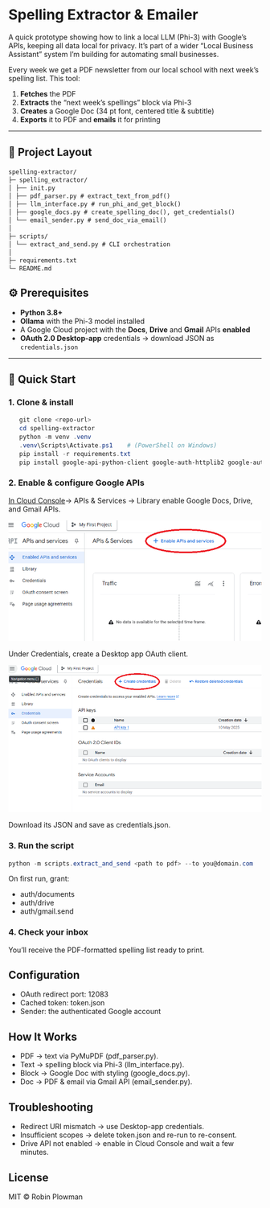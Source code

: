 # Spelling Extractor & Emailer

A quick prototype showing how to link a local LLM (Phi-3) with Google’s APIs, keeping all data local for privacy. It’s part of a wider “Local Business Assistant” system I’m building for automating small businesses.

Every week we get a PDF newsletter from our local school with next week’s spelling list. This tool:

1. **Fetches** the PDF  
2. **Extracts** the “next week’s spellings” block via Phi-3  
3. **Creates** a Google Doc (34 pt font, centered title & subtitle)  
4. **Exports** it to PDF and **emails** it for printing  

---

## 📁 Project Layout
```text
spelling-extractor/
├─ spelling_extractor/
│ ├── init.py
│ ├── pdf_parser.py # extract_text_from_pdf()
│ ├── llm_interface.py # run_phi_and_get_block()
│ ├── google_docs.py # create_spelling_doc(), get_credentials()
│ └── email_sender.py # send_doc_via_email()
│
├─ scripts/
│ └── extract_and_send.py # CLI orchestration
│
├─ requirements.txt
└─ README.md
```

## ⚙️ Prerequisites

- **Python 3.8+**  
- **Ollama** with the Phi-3 model installed  
- A Google Cloud project with the **Docs**, **Drive** and **Gmail** APIs **enabled**  
- **OAuth 2.0 Desktop-app** credentials → download JSON as `credentials.json`

---

## 🚀 Quick Start

### 1. Clone & install
```powershell
   git clone <repo-url>
   cd spelling-extractor
   python -m venv .venv
   .venv\Scripts\Activate.ps1    # (PowerShell on Windows)
   pip install -r requirements.txt
   pip install google-api-python-client google-auth-httplib2 google-auth-oauthlib
```

### 2. Enable & configure Google APIs

[In Cloud Console](console.cloud.google.com)→ APIs & Services → Library
enable Google Docs, Drive, and Gmail APIs.

![enableapis](images/enableapis.png)

Under Credentials, create a Desktop app OAuth client.

![credentials](images/credentials.png)

Download its JSON and save as credentials.json.

### 3. Run the script
```powershell
python -m scripts.extract_and_send <path to pdf> --to you@domain.com
```
On first run, grant:
- auth/documents
- auth/drive
- auth/gmail.send

### 4. **Check your inbox**
You’ll receive the PDF-formatted spelling list ready to print.

## Configuration
- OAuth redirect port: 12083
- Cached token: token.json
- Sender: the authenticated Google account

## How It Works
- PDF → text via PyMuPDF (pdf_parser.py).
- Text → spelling block via Phi-3 (llm_interface.py).
- Block → Google Doc with styling (google_docs.py).
- Doc → PDF & email via Gmail API (email_sender.py).

## Troubleshooting
- Redirect URI mismatch → use Desktop-app credentials.
- Insufficient scopes → delete token.json and re-run to re-consent.
- Drive API not enabled → enable in Cloud Console and wait a few minutes.

## License
MIT © Robin Plowman
